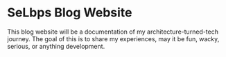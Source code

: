 # SeLbps Blog Website
This blog website will be a documentation of my architecture-turned-tech journey. The goal of this is to share my experiences, may it be fun, wacky, serious, or anything development. 
